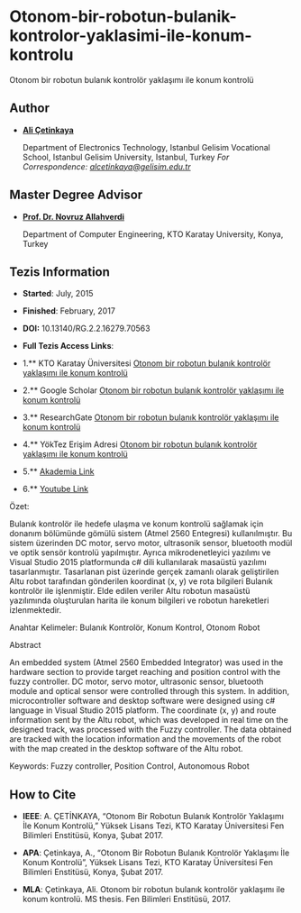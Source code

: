 # Otonom-bir-robotun-bulanik-kontrolor-yaklasimi-ile-konum-kontrolu

Otonom bir robotun bulanık kontrolör yaklaşımı ile konum kontrolü

## Author

- [**Ali Çetinkaya**](https://scholar.google.com/citations?user=XSEW-NcAAAAJ)

  Department of Electronics Technology, Istanbul Gelisim Vocational School, Istanbul Gelisim University, Istanbul, Turkey
  *For Correspondence: alcetinkaya@gelisim.edu.tr*

## Master Degree Advisor
- [**Prof. Dr. Novruz Allahverdi**](https://scholar.google.com.tr/citations?user=5LqQuZYAAAAJ)

  Department of Computer Engineering, KTO Karatay University, Konya, Turkey

## Tezis Information
- **Started**: July, 2015
- **Finished**: February, 2017
- **DOI:** 10.13140/RG.2.2.16279.70563
  
- **Full Tezis Access Links**:
  
- 1.** KTO Karatay Üniversitesi [Otonom bir robotun bulanık kontrolör yaklaşımı ile konum kontrolü](https://acikerisim.karatay.edu.tr/yayin/1749704)

- 2.** Google Scholar [Otonom bir robotun bulanık kontrolör yaklaşımı ile konum kontrolü](https://scholar.google.com.tr/citations?view_op=view_citation&hl=tr&user=XSEW-NcAAAAJ&citation_for_view=XSEW-NcAAAAJ:9yKSN-GCB0IC)

- 3.** ResearchGate [Otonom bir robotun bulanık kontrolör yaklaşımı ile konum kontrolü](https://www.researchgate.net/publication/351993848_Otonom_bir_robotun_bulanik_kontrolor_yaklasimi_ile_konum_kontrolu_Fuzzy_position_control_approach_for_an_autonomous_robot_controller)
  
- 4.** YökTez Erişim Adresi [Otonom bir robotun bulanık kontrolör yaklaşımı ile konum kontrolü](https://tez.yok.gov.tr/UlusalTezMerkezi/TezGoster?key=DPTyuy3wRPq_qvCPSqUB62m4T5-frBi7or8enn8DbQT-be1Yggms1qh3iOZUjoU-)

- 5.** [Akademia Link](https://www.academia.edu/33284963/Otonom_bir_robotun_bulan%C4%B1k_kontrol%C3%B6r_yakla%C5%9F%C4%B1m%C4%B1_ile_konum_kontrol%C3%BC_pdf)

- 6.** [Youtube Link](https://www.youtube.com/watch?v=qRmWTXDYqPM)

Özet:

Bulanık kontrolör ile hedefe ulaşma ve konum kontrolü sağlamak için donanım bölümünde gömülü sistem (Atmel 2560 Entegresi) kullanılmıştır. Bu sistem üzerinden DC motor, servo motor, ultrasonik sensor, bluetooth modül ve optik sensör kontrolü yapılmıştır. Ayrıca mikrodenetleyici yazılımı ve Visual Studio 2015 platformunda c# dili kullanılarak masaüstü yazılımı tasarlanmıştır. Tasarlanan pist üzerinde gerçek zamanlı olarak geliştirilen Altu robot tarafından gönderilen koordinat (x, y) ve rota bilgileri Bulanık kontrolör ile işlenmiştir. Elde edilen veriler Altu robotun masaüstü yazılımında oluşturulan harita ile konum bilgileri ve robotun hareketleri izlenmektedir.

Anahtar Kelimeler: Bulanık Kontrolör, Konum Kontrol, Otonom Robot 

Abstract

An embedded system (Atmel 2560 Embedded Integrator) was used in the hardware section to provide target reaching and position control with the fuzzy controller. DC motor, servo motor, ultrasonic sensor, bluetooth module and optical sensor were controlled through this system. In addition, microcontroller software and desktop software were designed using c# language in Visual Studio 2015 platform. The coordinate (x, y) and route information sent by the Altu robot, which was developed in real time on the designed track, was processed with the Fuzzy controller. The data obtained are tracked with the location information and the movements of the robot with the map created in the desktop software of the Altu robot.

Keywords: Fuzzy controller, Position Control, Autonomous Robot 

## How to Cite

- **IEEE**: A. ÇETİNKAYA, “Otonom Bir Robotun Bulanık Kontrolör Yaklaşımı İle Konum Kontrolü,” Yüksek Lisans Tezi, KTO Karatay Üniversitesi Fen Bilimleri Enstitüsü, Konya, Şubat 2017.

- **APA**: Çetinkaya, A., “Otonom Bir Robotun Bulanık Kontrolör Yaklaşımı İle Konum Kontrolü”, Yüksek Lisans Tezi, KTO Karatay Üniversitesi Fen Bilimleri Enstitüsü, Konya, Şubat 2017.

- **MLA**: Çetinkaya, Ali. Otonom bir robotun bulanık kontrolör yaklaşımı ile konum kontrolü. MS thesis. Fen Bilimleri Enstitüsü, 2017.
